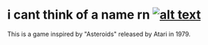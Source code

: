 # i cant think of a name rn [![alt text](https://i.creativecommons.org/l/by-nc-sa/4.0/80x15.png "Creative Commons Attribution-NonCommercial-ShareAlike 4.0 International License")](http://creativecommons.org/licenses/by-nc-sa/4.0/)
This is a game inspired by "Asteroids" released by Atari in 1979.
